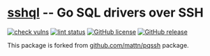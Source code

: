 # [sshql] -- Go SQL drivers over SSH

[![check vulns](https://github.com/goark/sshql/workflows/vulns/badge.svg)](https://github.com/goark/sshql/actions)
[![lint status](https://github.com/goark/sshql/workflows/lint/badge.svg)](https://github.com/goark/sshql/actions)
[![GitHub license](http://img.shields.io/badge/license-MIT-blue.svg)](https://raw.githubusercontent.com/goark/sshql/master/LICENSE)
[![GitHub release](http://img.shields.io/github/release/goark/sshql.svg)](https://github.com/goark/sshql/releases/latest)

This package is forked from [github.com/mattn/pqssh](https://github.com/mattn/pqssh) package.



[sshql]: https://github.com/goark/sshql "goark/sshql: Go SQL drivers over SSH"
